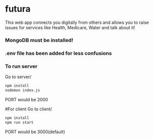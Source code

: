# futura
This web app connects you digitally from others and allows you to raise issues for services like Health, Medicare, Water and talk about it!

### MongoDB must be installed!

### .env file has been added for less confusions

### To run server
Go to server/

```bash
npm install
nodemon index.js 
```
PORT would be 2000

#For client 
Go to client/
```bash
npm install
npm run start
```
PORT would be 3000(default)
